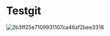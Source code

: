 # Testgit



![2b3ff25e7109931107ca46af2bee3318](https://user-images.githubusercontent.com/110003424/181422021-ce2852ff-4fbe-4b0a-a741-8908dccfed8f.jpg)
